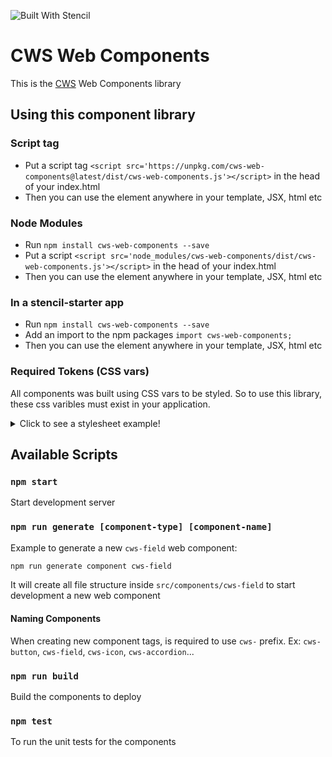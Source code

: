 ![Built With Stencil](https://img.shields.io/badge/-Built%20With%20Stencil-16161d.svg?logo=data%3Aimage%2Fsvg%2Bxml%3Bbase64%2CPD94bWwgdmVyc2lvbj0iMS4wIiBlbmNvZGluZz0idXRmLTgiPz4KPCEtLSBHZW5lcmF0b3I6IEFkb2JlIElsbHVzdHJhdG9yIDE5LjIuMSwgU1ZHIEV4cG9ydCBQbHVnLUluIC4gU1ZHIFZlcnNpb246IDYuMDAgQnVpbGQgMCkgIC0tPgo8c3ZnIHZlcnNpb249IjEuMSIgaWQ9IkxheWVyXzEiIHhtbG5zPSJodHRwOi8vd3d3LnczLm9yZy8yMDAwL3N2ZyIgeG1sbnM6eGxpbms9Imh0dHA6Ly93d3cudzMub3JnLzE5OTkveGxpbmsiIHg9IjBweCIgeT0iMHB4IgoJIHZpZXdCb3g9IjAgMCA1MTIgNTEyIiBzdHlsZT0iZW5hYmxlLWJhY2tncm91bmQ6bmV3IDAgMCA1MTIgNTEyOyIgeG1sOnNwYWNlPSJwcmVzZXJ2ZSI%2BCjxzdHlsZSB0eXBlPSJ0ZXh0L2NzcyI%2BCgkuc3Qwe2ZpbGw6I0ZGRkZGRjt9Cjwvc3R5bGU%2BCjxwYXRoIGNsYXNzPSJzdDAiIGQ9Ik00MjQuNywzNzMuOWMwLDM3LjYtNTUuMSw2OC42LTkyLjcsNjguNkgxODAuNGMtMzcuOSwwLTkyLjctMzAuNy05Mi43LTY4LjZ2LTMuNmgzMzYuOVYzNzMuOXoiLz4KPHBhdGggY2xhc3M9InN0MCIgZD0iTTQyNC43LDI5Mi4xSDE4MC40Yy0zNy42LDAtOTIuNy0zMS05Mi43LTY4LjZ2LTMuNkgzMzJjMzcuNiwwLDkyLjcsMzEsOTIuNyw2OC42VjI5Mi4xeiIvPgo8cGF0aCBjbGFzcz0ic3QwIiBkPSJNNDI0LjcsMTQxLjdIODcuN3YtMy42YzAtMzcuNiw1NC44LTY4LjYsOTIuNy02OC42SDMzMmMzNy45LDAsOTIuNywzMC43LDkyLjcsNjguNlYxNDEuN3oiLz4KPC9zdmc%2BCg%3D%3D&colorA=16161d&style=flat-square)

# CWS Web Components

This is the [CWS](https://cws.digital) Web Components library

## Using this component library

### Script tag

- Put a script tag  `<script src='https://unpkg.com/cws-web-components@latest/dist/cws-web-components.js'></script>` in the head of your index.html
- Then you can use the element anywhere in your template, JSX, html etc

### Node Modules
- Run `npm install cws-web-components --save`
- Put a script `<script src='node_modules/cws-web-components/dist/cws-web-components.js'></script>` in the head of your index.html
- Then you can use the element anywhere in your template, JSX, html etc

### In a stencil-starter app
- Run `npm install cws-web-components --save`
- Add an import to the npm packages `import cws-web-components;`
- Then you can use the element anywhere in your template, JSX, html etc

### Required Tokens (CSS vars)
All components was built using CSS vars to be styled. So to use this library, these css varibles must exist in your application.

<details>
  <summary>Click to see a stylesheet example!</summary>
  
  ```css
    /* CUSTOM THEME FONT */
    @import url('https://fonts.googleapis.com/css?family=Roboto+Condensed:300,400,700|Roboto:300,400,700&display=swap');

    :root {
      /* GENERIC TOKENS */
      --spacing-stack-xxxs: 4px;
      --spacing-stack-xxs: 8px;
      --spacing-stack-xs: 16px;
      --spacing-stack-sm: 24px;
      --spacing-stack-md: 32px;
      --spacing-stack-lg: 40px;
      --spacing-stack-xl: 48px;
      --spacing-stack-xxl: 56px;
      --spacing-stack-xxxl: 64px;

      --spacing-squish-xs: 8px 16px;
      --spacing-squish-sm: 8px 24px;
      --spacing-squish-md: 16px 24px;
      --spacing-squish-lg: 16px 32px;
      --spacing-squish-xl: 32px 48px;

      --spacing-inset-xxs: 4px;
      --spacing-inset-xs: 8px;
      --spacing-inset-sm: 16px;
      --spacing-inset-md: 24px;
      --spacing-inset-lg: 32px;
      --spacing-inset-xl: 48px;

      --spacing-inline-xxxs: 4px;
      --spacing-inline-xxs: 8px;
      --spacing-inline-xs: 16px;
      --spacing-inline-sm: 24px;
      --spacing-inline-md: 32px;
      --spacing-inline-lg: 40px;
      --spacing-inline-xl: 48px;
      --spacing-inline-xxl: 56px;
      --spacing-inline-xxxl: 64px;

      --size-icon-xxs: 16px;
      --size-icon-xs: 20px;
      --size-icon-sm: 24px;
      --size-icon-md: 32px;
      --size-icon-lg: 40px;
      --size-icon-xl: 48px;

      --shadow-inset-1: inset 0 0 0 2px rgba(0,0,0,0.2);

      --shadow-1: 0 4px 8px rgba(0,0,0,0.2);
      --shadow-2: 0 8px 16px rgba(0,0,0,0.2);
      --shadow-3: 0 16px 32px rgba(0,0,0,0.2);
      --shadow-4: 0 32px 64px rgba(0,0,0,0.2);

      --border-width-none: 0px;
      --border-width-thin: 1px;
      --border-width-medium: 2px;
      --border-width-thick: 4px;

      --border-radius-none: 0px;
      --border-radius-xxs: 2px;
      --border-radius-xs: 4px;
      --border-radius-sm: 8px;
      --border-radius-md: 16px;
      --border-radius-circle: 50%;
      --border-radius-pill: 500px;

      --opacity-0: 0;
      --opacity-1: 0.16;
      --opacity-2: 0.24;
      --opacity-3: 0.32;
      --opacity-4: 0.40;
      --opacity-5: 0.64;
      --opacity-6: 0.80;

      --grid-container: 1400px;
      --grid-column-width: 102px;
      --grid-column-gutter: 16px;

      /* BRAND TOKENS */
      --font-size-xs: 10px;
      --font-size-sm: 12px;
      --font-size-md: 14px;
      --font-size-lg: 16px;
      --font-size-xl: 24px;
      --font-size-xxl: 36px;

      --font-weight-light: 300;
      --font-weight-regular: 400;
      --font-weight-bold: 700;

      --font-family-1: 'Roboto', sans-serif;
      --font-family-2: 'Roboto Condensed', sans-serif;

      --text-transform: uppercase;
      --text-decoration: underline;

      --color-primary-100: #E7F4FC;
      --color-primary-200: #8BCAF0;
      --color-primary-300: #5CB5EA;
      --color-primary-400: #2EA0E4;
      --color-primary-500: #008CDF;
      --color-primary-600: #0073B7;
      --color-primary-700: #005A8E;
      --color-primary-800: #004066;
      --color-primary-900: #00273D;

      --color-primary-100-contrast: #202020;
      --color-primary-200-contrast: #202020;
      --color-primary-300-contrast: #FFFFFF;
      --color-primary-400-contrast: #FFFFFF;
      --color-primary-500-contrast: #FFFFFF;
      --color-primary-600-contrast: #FFFFFF;
      --color-primary-700-contrast: #FFFFFF;
      --color-primary-800-contrast: #FFFFFF;
      --color-primary-900-contrast: #FFFFFF;

      --color-secondary-100: #ECECEC;
      --color-secondary-200: #A0A0A0;
      --color-secondary-300: #7B7B7B;
      --color-secondary-400: #555555;
      --color-secondary-500: #303030;
      --color-secondary-600: #282828;
      --color-secondary-700: #1F1F1F;
      --color-secondary-800: #161616;
      --color-secondary-900: #0E0E0E;

      --color-secondary-100-contrast: #202020;
      --color-secondary-200-contrast: #202020;
      --color-secondary-300-contrast: #202020;
      --color-secondary-400-contrast: #FFFFFF;
      --color-secondary-500-contrast: #FFFFFF;
      --color-secondary-600-contrast: #FFFFFF;
      --color-secondary-700-contrast: #FFFFFF;
      --color-secondary-800-contrast: #FFFFFF;
      --color-secondary-900-contrast: #FFFFFF;

      --color-contrast-light: #FFFFFF;
      --color-contrast-dark: #202020;

      --color-neutral-100: #FFFFFF;
      --color-neutral-200: #FBFBFB;
      --color-neutral-300: #F2F2F2;
      --color-neutral-400: #E8E8E8;
      --color-neutral-500: #B6B6B6;
      --color-neutral-600: #868686;
      --color-neutral-700: #202020;

      --color-error-100: #FDECEC;
      --color-error-200: #F16161;
      --color-error-300: #EA0808;
      --color-error-400: #AB0606;
      --color-error-500: #6B0404;

      --color-alert-100: #F6E5B9;
      --color-alert-200: #E9BA45;
      --color-alert-300: #E1A100;
      --color-alert-400: #A47600;
      --color-alert-500: #523B00;

      --color-success-100: #E8F8F0;
      --color-success-200: #4AC889;
      --color-success-300: #07B45D;
      --color-success-400: #06944D;
      --color-success-500: #034222;

      /* COMPONENTS */
      --button-width-sm: 64px;
      --button-height-sm: 32px;

      --button-width-md: 112px;
      --button-height-md: 38px;

      --button-width-lg: 216px;
      --button-height-lg: 56px;
    }

  ```
</details>

## Available Scripts

### `npm start`
Start development server

### `npm run generate [component-type] [component-name]`
Example to generate a new `cws-field` web component:
```bash
npm run generate component cws-field
```

It will create all file structure inside `src/components/cws-field` to start development a new web component

#### Naming Components

When creating new component tags, is required to use `cws-` prefix.
Ex: `cws-button`, `cws-field`, `cws-icon`, `cws-accordion`...

### `npm run build`
Build the components to deploy

### `npm test`

To run the unit tests for the components
